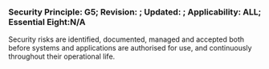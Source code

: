 ### Security Principle: G5; Revision: ; Updated: ; Applicability: ALL; Essential Eight:N/A
<p>Security risks are identified, documented, managed and accepted both before systems and applications are authorised for use, and continuously throughout their operational life.</p>